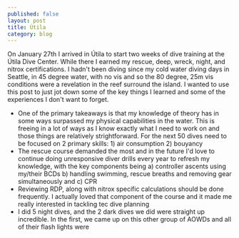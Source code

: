 ```yaml
---
published: false
layout: post
title: Útila
category: blog
---
```


On January 27th I arrived in Útila to start two weeks of dive training at the Útila Dive Center. While there I earned my rescue, deep, wreck, night, and nitrox certifications. I hadn't been diving since my cold water diving days in Seattle, in 45 degree water, with no vis and so the 80 degree, 25m vis conditions were a revelation in the reef surround the island. I wanted to use this post to just jot down some of the key things I learned and some of the experiences I don't want to forget.


- One of the primary takeaways is that my knowledge of theory has in some ways surpassed my physical capabilities in the water. This is freeing in a lot of ways as I know exactly what I need to work on and those things are relatively strightforward. For the next 50 dives need to be focused on 2 primary skills: 1) air consumption 2) bouyancy
- The rescue course demanded the most and in the future I'd love to continue doing unresponsive diver drills every year to refresh my knowledge, with the key components being a) controller ascents using my/their BCDs b) handling swimming, rescue breaths and removing gear simultaneously and c) CPR
- Reviewing RDP, along with nitrox specific calculations should be done frequently. I actually loved that component of the course and it made me really interested in tackling tec dive planning
- I did 5 night dives, and the 2 dark dives we did were straight up incredible. In the first, we came up on this other group of AOWDs and all of their flash lights were